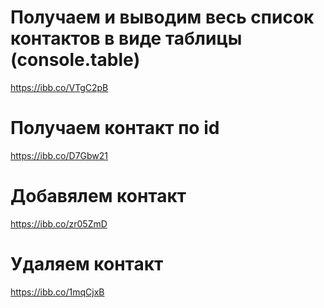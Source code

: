 # Получаем и выводим весь список контактов в виде таблицы (console.table)

https://ibb.co/VTgC2pB

# Получаем контакт по id

https://ibb.co/D7Gbw21

# Добавялем контакт

https://ibb.co/zr05ZmD

# Удаляем контакт

https://ibb.co/1mqCjxB
